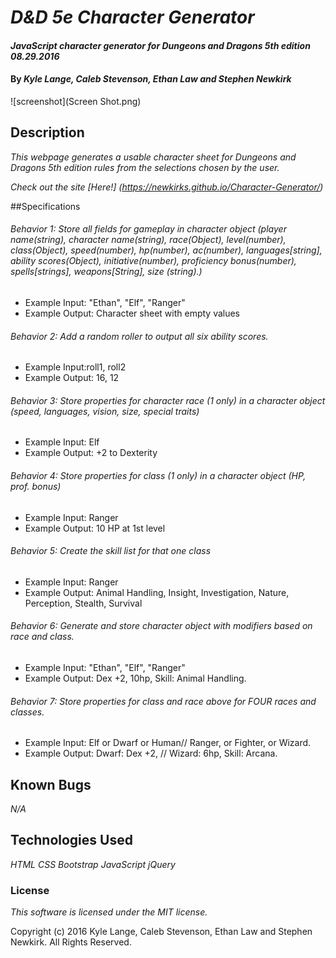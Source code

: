 # _D&D 5e Character Generator_

#### _JavaScript character generator for Dungeons and Dragons 5th edition 08.29.2016_

#### By _**Kyle Lange, Caleb Stevenson, Ethan Law and Stephen Newkirk**_

![screenshot](Screen Shot.png)

## Description

_This webpage generates a usable character sheet for Dungeons and Dragons 5th edition rules from the selections chosen by the user._

_Check out the site [Here!] (https://newkirks.github.io/Character-Generator/)_

##Specifications

###### Behavior 1: Store all fields for gameplay in character object (player name(string), character name(string), race(Object), level(number), class(Object), speed(number), hp(number), ac(number), languages[string], ability scores(Object), initiative(number), proficiency bonus(number), spells[strings], weapons[String], size (string).)

* Example Input: "Ethan", "Elf", "Ranger"
* Example Output: Character sheet with empty values

###### Behavior 2: Add a random roller to output all six ability scores.

* Example Input:roll1, roll2
* Example Output: 16, 12

###### Behavior 3: Store properties for character race (1 only) in a character object (speed, languages, vision, size, special traits)

* Example Input: Elf
* Example Output: +2 to Dexterity

###### Behavior 4: Store properties for class (1 only) in a character object (HP, prof. bonus)

* Example Input: Ranger
* Example Output: 10 HP at 1st level


###### Behavior 5: Create the skill list for that one class

* Example Input: Ranger
* Example Output: Animal Handling, Insight, Investigation, Nature, Perception, Stealth, Survival

###### Behavior 6: Generate and store character object with modifiers based on race and class.

* Example Input: "Ethan", "Elf", "Ranger"
* Example Output: Dex +2, 10hp, Skill: Animal Handling.

###### Behavior 7: Store properties for class and race above for FOUR races and classes.

* Example Input: Elf or Dwarf or Human// Ranger, or Fighter, or Wizard.
* Example Output: Dwarf: Dex +2, // Wizard: 6hp, Skill: Arcana.

## Known Bugs

_N/A_

## Technologies Used

_HTML_
_CSS_
_Bootstrap_
_JavaScript_
_jQuery_

### License

_This software is licensed under the MIT license._

Copyright (c) 2016 Kyle Lange, Caleb Stevenson, Ethan Law and Stephen Newkirk. All Rights Reserved.
